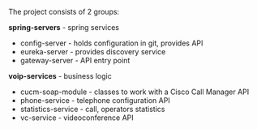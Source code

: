 The project consists of 2 groups:

 **spring-servers** - spring services
- config-server - holds configuration in git, provides API
- eureka-server - provides discovery service
- gateway-server - API entry point

 **voip-services** - business logic
- cucm-soap-module - classes to work with a Cisco Call Manager API
-  phone-service - telephone configuration API
-  statistics-service - call, operators statistics
-  vc-service - videoconference API
